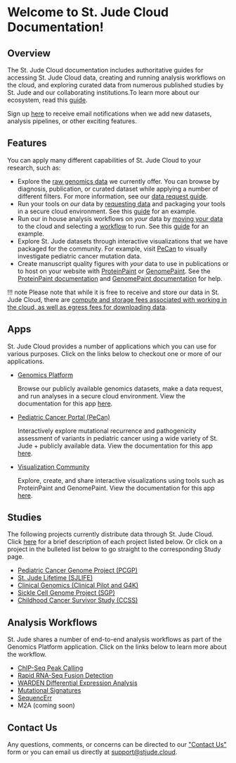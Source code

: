 # Welcome to St. Jude Cloud Documentation!

## Overview

The St. Jude Cloud documentation includes authoritative guides for accessing St. Jude Cloud data, creating and running analysis workflows on the cloud, and exploring curated data from numerous published studies by St. Jude and our collaborating institutions.To learn more about our ecosystem, read this [guide](./ecosystem.md). 

Sign up [here](https://hospital.stjude.org/apps/forms/fb/st-jude-cloud-subscribe/) to receive email notifications when we add new datasets, analysis pipelines, or other exciting features.

## Features

You can apply many different capabilities of St. Jude Cloud to your research, such as:

* Explore the [raw genomics data](https://platform.stjude.cloud/data/diseases) we currently offer. You can browse by diagnosis, publication, or curated dataset while applying a number of different filters. For more information, see our [data request guide](./guides/genomics-platform/requesting-data/data-request.md).
* Run your tools on *our* data by [requesting data](./guides/genomics-platform/requesting-data/data-request.md) and packaging your tools in a secure cloud environment. See this [guide](./guides/genomics-platform/analyzing-data/creating-a-cloud-app.md) for an example.
* Run our in house analysis workflows on *your* data by [moving your data](./guides/genomics-platform/managing-data/upload-local.md) to the cloud and selecting a [workflow](https://platform.stjude.cloud/workflows) to run. See this [guide](./guides/genomics-platform/analyzing-data/running-sj-workflows.md) for an example. 
* Explore St. Jude datasets through interactive visualizations that we have packaged for the community. For example, visit [PeCan](https://pecan.stjude.cloud) to visually investigate pediatric cancer mutation data.
* Create manuscript quality figures with *your* data to use in publications or to host on your website with [ProteinPaint](https://proteinpaint.stjude.org/) or [GenomePaint](https://genomepaint.stjude.cloud/). See the [ProteinPaint documentation](./guides/visualization-community/proteinpaint.md) and [GenomePaint documentation](./guides/visualization-community/genomepaint.md) for help.

!!! note
    Please note that while it is free to receive and store our data in St. Jude Cloud, there are [compute and storage fees associated with working in the cloud, as well as egress fees for downloading data](faq.md#will-i-be-charged-for-using-st-jude-cloud). 

## Apps

St. Jude Cloud provides a number of applications which you can use for various purposes. Click on the links below to checkout one or more of our applications.

* [Genomics Platform](https://platform.stjude.cloud)
    
    Browse our publicly available genomics datasets, make a data request, and run analyses in a secure cloud environment. View the documentation for this app [here](./guides/genomics-platform/index.md). 

* [Pediatric Cancer Portal (PeCan)](https://pecan.stjude.cloud)
    
    Interactively explore mutational recurrence and pathogenicity assessment of variants in pediatric cancer using a wide variety of St. Jude + publicly available data. View the documentation for this app [here](./guides/pecan/index.md).

* [Visualization Community](https://viz.stjude.cloud/)
    
    Explore, create, and share interactive visualizations using tools such as ProteinPaint and GenomePaint. View the documentation for this app [here](./guides/visualization-community/index.md).

## Studies

The following projects currently distribute data through St. Jude Cloud. Click [here](./guides/genomics-platform/requesting-data/about-our-data.md#data-access-units) for a brief description of each project listed below. Or click on a project in the bulleted list below to go straight to the corresponding Study page.

* [Pediatric Cancer Genome Project (PCGP)](https://stjude.cloud/studies/pediatric-cancer-genome-project)
* [St. Jude Lifetime (SJLIFE)](https://sjlife.stjude.org/)
* [Clinical Genomics (Clinical Pilot and G4K)](https://stjude.cloud/studies/clinical-genomics)
* [Sickle Cell Genome Project (SGP)](https://sickle-cell.stjude.cloud)
* [Childhood Cancer Survivor Study (CCSS)](https://ccss.stjude.org/)

## Analysis Workflows

St. Jude shares a number of end-to-end analysis workflows as part of the Genomics Platform application. Click on the links below to learn more about the workflow.

<!-- * [NeoepitopePred](https://platform.stjude.cloud/workflows/neoepitopepred) -->
* [ChIP-Seq Peak Calling](https://platform.stjude.cloud/workflows/chip-seq)
* [Rapid RNA-Seq Fusion Detection](https://platform.stjude.cloud/workflows/rapid_rna-seq)
* [WARDEN Differential Expression Analysis](https://platform.stjude.cloud/workflows/warden)
* [Mutational Signatures](https://platform.stjude.cloud/workflows/mutational_signatures)
* [SequencErr](https://platform.stjude.cloud/workflows/sequencerr)
* M2A (coming soon)

## Contact Us

Any questions, comments, or concerns can be directed to our ["Contact Us"](https://stjude.cloud/contact) form or you can email us directly at support@stjude.cloud.
